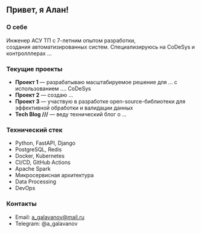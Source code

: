 ## Привет, я Алан!

### О себе
Инженер АСУ ТП с 7-летним опытом разработки, \
создания автоматизированных систем. 
Специализируюсь на CoDeSys и контролллерах ...

### Текущие проекты
- **Проект 1** — разрабатываю масштабируемое решение для … с использованием …. CoDeSys 
- **Проект 2** — создаю …
- **Проект 3** — участвую в разработке open-source-библиотеки для эффективной обработки и валидации данных
- **Tech Blog ///** — веду технический блог о …

### Технический стек
- Python, FastAPI, Django
- PostgreSQL, Redis
- Docker, Kubernetes
- CI/CD, GitHub Actions
- Apache Spark
- Микросервисная архитектура
- Data Processing
- DevOps

### Контакты
- Email: a_galavanov@mail.ru
- Telegram: @a_galavanov